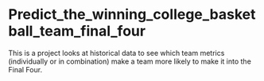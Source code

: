 # Predict_the_winning_college_basketball_team_final_four
This is a project  looks at historical data to see which team metrics (individually or in combination) make a team more likely to make it into the Final Four.
